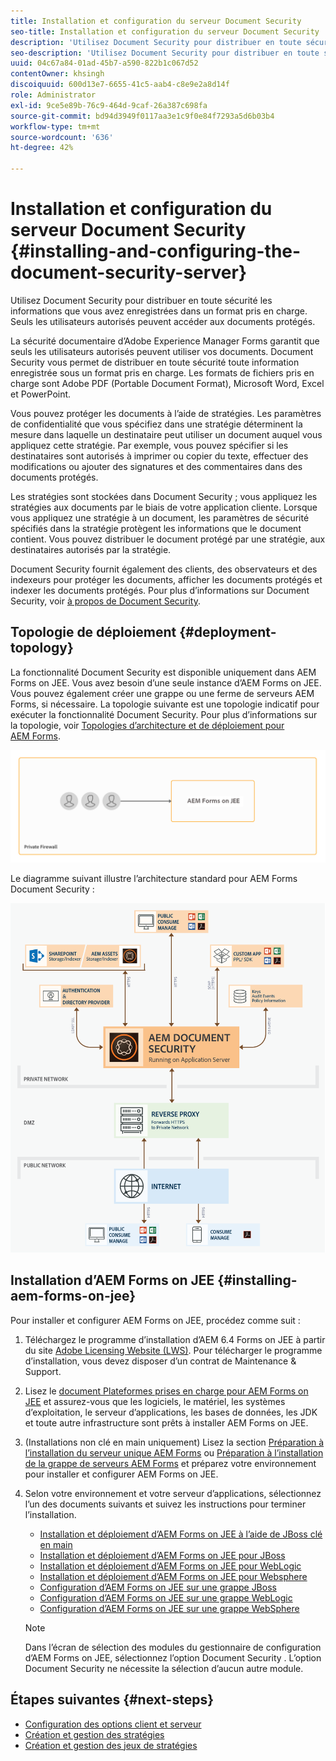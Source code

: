 ```yaml
---
title: Installation et configuration du serveur Document Security
seo-title: Installation et configuration du serveur Document Security
description: 'Utilisez Document Security pour distribuer en toute sécurité les informations que vous avez enregistrées dans un format pris en charge. Seuls les utilisateurs autorisés peuvent accéder aux documents protégés. '
seo-description: 'Utilisez Document Security pour distribuer en toute sécurité les informations que vous avez enregistrées dans un format pris en charge. Seuls les utilisateurs autorisés peuvent accéder aux documents protégés. '
uuid: 04c67a84-01ad-45b7-a590-822b1c067d52
contentOwner: khsingh
discoiquuid: 600d13e7-6655-41c5-aab4-c8e9e2a8d14f
role: Administrator
exl-id: 9ce5e89b-76c9-464d-9caf-26a387c698fa
source-git-commit: bd94d3949f0117aa3e1c9f0e84f7293a5d6b03b4
workflow-type: tm+mt
source-wordcount: '636'
ht-degree: 42%

---
```


# Installation et configuration du serveur Document Security {#installing-and-configuring-the-document-security-server}

Utilisez Document Security pour distribuer en toute sécurité les informations que vous avez enregistrées dans un format pris en charge. Seuls les utilisateurs autorisés peuvent accéder aux documents protégés.

La sécurité documentaire d’Adobe Experience Manager Forms garantit que seuls les utilisateurs autorisés peuvent utiliser vos documents. Document Security vous permet de distribuer en toute sécurité toute information enregistrée sous un format pris en charge. Les formats de fichiers pris en charge sont Adobe PDF (Portable Document Format), Microsoft Word, Excel et PowerPoint.

Vous pouvez protéger les documents à l’aide de stratégies. Les paramètres de confidentialité que vous spécifiez dans une stratégie déterminent la mesure dans laquelle un destinataire peut utiliser un document auquel vous appliquez cette stratégie. Par exemple, vous pouvez spécifier si les destinataires sont autorisés à imprimer ou copier du texte, effectuer des modifications ou ajouter des signatures et des commentaires dans des documents protégés.

Les stratégies sont stockées dans Document Security ; vous appliquez les stratégies aux documents par le biais de votre application cliente. Lorsque vous appliquez une stratégie à un document, les paramètres de sécurité spécifiés dans la stratégie protègent les informations que le document contient. Vous pouvez distribuer le document protégé par une stratégie, aux destinataires autorisés par la stratégie.

Document Security fournit également des clients, des observateurs et des indexeurs pour protéger les documents, afficher les documents protégés et indexer les documents protégés. Pour plus d’informations sur Document Security, voir [à propos de Document Security](/help/forms/using/admin-help/document-security.md).

## Topologie de déploiement  {#deployment-topology}

La fonctionnalité Document Security est disponible uniquement dans AEM Forms on JEE. Vous avez besoin d’une seule instance d’AEM Forms on JEE. Vous pouvez également créer une grappe ou une ferme de serveurs AEM Forms, si nécessaire. La topologie suivante est une topologie indicatif pour exécuter la fonctionnalité Document Security. Pour plus d’informations sur la topologie, voir [Topologies d’architecture et de déploiement pour AEM Forms](aem-forms-architecture-deployment.md).

<!--fix above link-->

![](do-not-localize/document-security-server_topology.png)

Le diagramme suivant illustre l’architecture standard pour AEM Forms Document Security :

![](do-not-localize/document-security-typical-environment.png)

## Installation d’AEM Forms on JEE {#installing-aem-forms-on-jee}

Pour installer et configurer AEM Forms on JEE, procédez comme suit :

1. Téléchargez le programme d’installation d’AEM 6.4 Forms on JEE à partir du site [Adobe Licensing Website (LWS)](https://licensing.adobe.com/). Pour télécharger le programme d’installation, vous devez disposer d’un contrat de Maintenance &amp; Support.
1. Lisez le [document Plateformes prises en charge pour AEM Forms on JEE](/help/forms/using/aem-forms-jee-supported-platforms.md) et assurez-vous que les logiciels, le matériel, les systèmes d’exploitation, le serveur d’applications, les bases de données, les JDK et toute autre infrastructure sont prêts à installer AEM Forms on JEE.
1. (Installations non clé en main uniquement) Lisez la section [Préparation à l’installation du serveur unique AEM Forms](https://www.adobe.com/go/learn_aemforms_prepareInstallsingle_64) ou [Préparation à l’installation de la grappe de serveurs AEM Forms](https://www.adobe.com/go/learn_aemforms_prepareInstallcluster_64) et préparez votre environnement pour installer et configurer AEM Forms on JEE.
1. Selon votre environnement et votre serveur d’applications, sélectionnez l’un des documents suivants et suivez les instructions pour terminer l’installation.

   * [Installation et déploiement d’AEM Forms on JEE à l’aide de JBoss clé en main](https://www.adobe.com/go/learn_aemforms_installTurnkey_64)
   * [Installation et déploiement d’AEM Forms on JEE pour JBoss](https://www.adobe.com/go/learn_aemforms_installJBoss_64)
   * [Installation et déploiement d’AEM Forms on JEE pour WebLogic](https://www.adobe.com/go/learn_aemforms_installWebLogic_64)
   * [Installation et déploiement d’AEM Forms on JEE pour Websphere](https://www.adobe.com/go/learn_aemforms_installWebSphere_64)
   * [Configuration d’AEM Forms on JEE sur une grappe JBoss](https://www.adobe.com/go/learn_aemforms_clusterJBoss_64)
   * [Configuration d’AEM Forms on JEE sur une grappe WebLogic](https://www.adobe.com/go/learn_aemforms_clusterWebLogic_64)
   * [Configuration d’AEM Forms on JEE sur une grappe WebSphere](https://www.adobe.com/go/learn_aemforms_clusterWebSphere_64)

   >[!NOTE]
   >
   >Dans l’écran de sélection des modules du gestionnaire de configuration d’AEM Forms on JEE, sélectionnez l’option Document Security . L’option Document Security ne nécessite la sélection d’aucun autre module.

## Étapes suivantes {#next-steps}

* [Configuration des options client et serveur](/help/forms/using/admin-help/configuring-client-server-options.md)
* [Création et gestion des stratégies](/help/forms/using/admin-help/creating-policies.md)
* [Création et gestion des jeux de stratégies](/help/forms/using/admin-help/creating-policy-sets.md)
